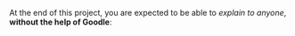 At the end of this project, you are expected to be able to *explain to anyone*, **without the help of Goodle**:
